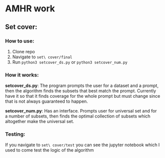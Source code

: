 # AMHR work

## Set cover:

### How to use:
1. Clone repo
2. Navigate to `set\ cover/final`
3. Run `python3 setcover_ds.py` or `python3 setcover_num.py`

### How it works:

**setcover_ds.py**:
The program prompts the user for a dataset and a prompt, then the algorithm finds the subsets that best match the prompt. Currently have it so that it finds coverage for the whole prompt but must change since that is not always guaranteed to happen. 

**setcover_num.py**:
Has an interface. Prompts user for universal set and for a number of subsets, then finds the optimal collection of subsets which altogether make the universal set.

### Testing:

If you navigate to `set\ cover/test` you can see the jupyter notebook which I used to come test the logic of the algorithm
